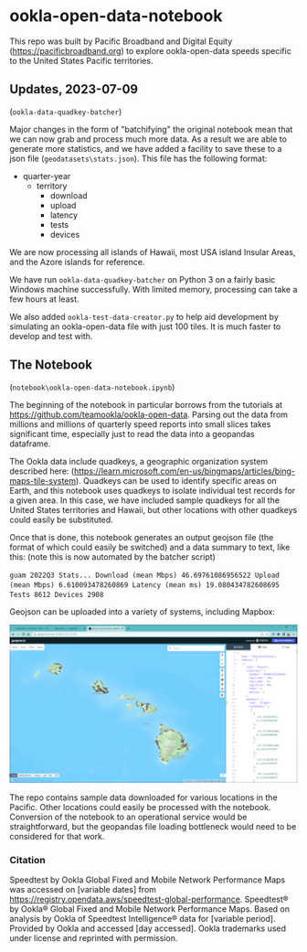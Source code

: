 # ookla-open-data-notebook

This repo was built by Pacific Broadband and Digital Equity (https://pacificbroadband.org) to explore ookla-open-data speeds specific to the United States Pacific territories. 

## Updates, 2023-07-09

(`ookla-data-quadkey-batcher`) 

Major changes in the form of "batchifying" the original notebook mean that we can now grab and process much more data. As a result we are able to generate more statistics, and we have added a facility to save these to a json file (`geodatasets\stats.json`). This file has the following format:

* quarter-year
  * territory
    * download
    * upload
    * latency
    * tests
    * devices

We are now processing all islands of Hawaii, most USA island Insular Areas, and the Azore islands for reference.

We have run `ookla-data-quadkey-batcher` on Python 3 on a fairly basic Windows machine successfully. With limited memory, processing can take a few hours at least.

We also added `ookla-test-data-creator.py` to help aid development by simulating an ookla-open-data file with just 100 tiles. It is much faster to develop and test with.

## The Notebook

(`notebook\ookla-open-data-notebook.ipynb`)

The beginning of the notebook in particular borrows from the tutorials at https://github.com/teamookla/ookla-open-data. Parsing out the data from millions and millions of quarterly speed reports into small slices takes significant time, especially just to read the data into a geopandas dataframe. 

The Ookla data include quadkeys, a geographic organization system described here: (https://learn.microsoft.com/en-us/bingmaps/articles/bing-maps-tile-system). Quadkeys can be used to identify specific areas on Earth, and this notebook uses quadkeys to isolate individual test records for a given area. In this case, we have included sample quadkeys for all the United States territories and Hawaii, but other locations with other quadkeys could easily be substituted.

Once that is done, this notebook generates an output geojson file (the format of which could easily be switched) and a data summary to text, like this: (note this is now automated by the batcher script)

`guam 2022Q3 Stats... Download (mean Mbps) 46.69761086956522 Upload (mean Mbps) 6.610093478260869 Latency (mean ms) 19.080434782608695 Tests 8612 Devices 2908`

Geojson can be uploaded into a variety of systems, including Mapbox:

![Map image](image.png)

The repo contains sample data downloaded for various locations in the Pacific. Other locations could easily be processed with the notebook. Conversion of the notebook to an operational service would be straightforward, but the geopandas file loading bottleneck would need to be considered for that work.  

### Citation

Speedtest by Ookla Global Fixed and Mobile Network Performance Maps was accessed on [variable dates] from https://registry.opendata.aws/speedtest-global-performance. Speedtest® by Ookla® Global Fixed and Mobile Network Performance Maps. Based on analysis by Ookla of Speedtest Intelligence® data for [variable period]. Provided by Ookla and accessed [day accessed]. Ookla trademarks used under license and reprinted with permission.
